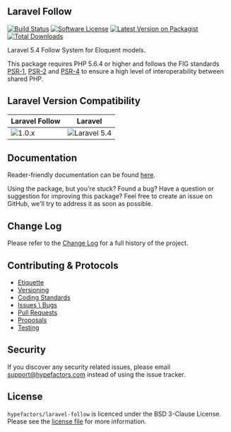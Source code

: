 ## Laravel Follow

[![Build Status][icon-travis]][link-travis]
[![Software License][icon-license]][link-license]
[![Latest Version on Packagist][icon-version]][link-packagist]
[![Total Downloads][icon-downloads]][link-packagist]

Laravel 5.4 Follow System for Eloquent models.

This package requires PHP 5.6.4 or higher and follows the FIG standards [PSR-1][link-psr-1], [PSR-2][link-psr-2] and [PSR-4][link-psr-4] to ensure a high level of interoperability between shared PHP.

## Laravel Version Compatibility

Laravel Follow                      | Laravel
----------------------------------- | ------------------------------------------
![1.0.x][icon-laravel-follow_1_0_x] | ![Laravel 5.4][icon-laravel_5_4]

## Documentation

Reader-friendly documentation can be found [here][link-docs].

Using the package, but you're stuck? Found a bug? Have a question or suggestion for improving this package? Feel free to create an issue on GitHub, we'll try to address it as soon as possible.

## Change Log

Please refer to the [Change Log](CHANGELOG.md) for a full history of the project.

## Contributing & Protocols

- [Etiquette](CONTRIBUTING.md#etiquette)
- [Versioning](CONTRIBUTING.md#versioning)
- [Coding Standards](CONTRIBUTING.md#coding-standards)
- [Issues \ Bugs](CONTRIBUTING.md#issues--bugs)
- [Pull Requests](CONTRIBUTING.md#pull-requests)
- [Proposals](CONTRIBUTING.md#proposals)
- [Testing](CONTRIBUTING.md#running-tests)

## Security

If you discover any security related issues, please email support@hypefactors.com instead of using the issue tracker.

## License

`hypefactors/laravel-follow` is licenced under the BSD 3-Clause License. Please see the [license file](LICENSE) for more information.

[link-docs]:      https://oss.hypefactors.com/laravel-follow/1.x
[link-psr-1]:     http://www.php-fig.org/psr/psr-1/
[link-psr-2]:     http://www.php-fig.org/psr/psr-2/
[link-psr-4]:     http://www.php-fig.org/psr/psr-4/
[link-travis]:    https://travis-ci.org/hypefactors/laravel-follow
[link-license]:   https://opensource.org/licenses/BSD-3-Clause
[link-packagist]: https://packagist.org/packages/hypefactors/laravel-follow

[icon-travis]:    https://img.shields.io/travis/hypefactors/laravel-follow.svg?style=flat-square&label=Travis%20CI
[icon-license]:   https://img.shields.io/packagist/l/hypefactors/laravel-follow.svg?style=flat-square&label=License
[icon-version]:   https://img.shields.io/packagist/v/hypefactors/laravel-follow.svg?style=flat-square&label=Version
[icon-downloads]: https://img.shields.io/packagist/dt/hypefactors/laravel-follow.svg?style=flat-square&label=Downloads
[icon-laravel_5_4]: https://img.shields.io/badge/5.4-supported-brightgreen.svg?style=flat-square "Laravel 5.4"
[icon-laravel-follow_1_0_x]: https://img.shields.io/badge/version-1.0.*-blue.svg?style=flat-square&label=Version "Follow 1.0.*"
